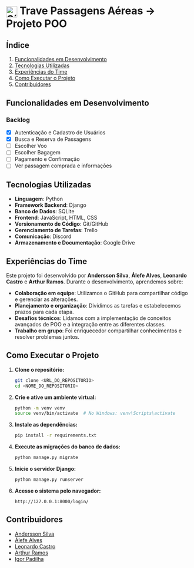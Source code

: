 # <img src="https://cdn.jsdelivr.net/gh/devicons/devicon/icons/python/python-original.svg" alt="Símbolo Python" width="30" style="vertical-align: middle;"> Trave Passagens Aéreas -> Projeto POO

## Índice

1. [Funcionalidades em Desenvolvimento](#funcionalidades-em-desenvolvimento)  
2. [Tecnologias Utilizadas](#tecnologias-utilizadas)  
3. [Experiências do Time](#experiências-do-time)  
4. [Como Executar o Projeto](#como-executar-o-projeto)  
5. [Contribuidores](#contribuidores)  

## Funcionalidades em Desenvolvimento

### Backlog
- [x] Autenticação e Cadastro de Usuários
- [x] Busca e Reserva de Passagens
- [ ] Escolher Voo
- [ ] Escolher Bagagem
- [ ] Pagamento e Confirmação
- [ ] Ver passagem comprada e informações

## Tecnologias Utilizadas

- **Linguagem**: Python
- **Framework Backend**: Django
- **Banco de Dados**: SQLite
- **Frontend**: JavaScript, HTML, CSS
- **Versionamento de Código**: Git/GitHub
- **Gerenciamento de Tarefas**: Trello
- **Comunicação**: Discord
- **Armazenamento e Documentação**: Google Drive

## Experiências do Time

Este projeto foi desenvolvido por **Andersson Silva**, **Álefe Alves**, **Leonardo Castro** e **Arthur Ramos**. Durante o desenvolvimento, aprendemos sobre:

- **Colaboração em equipe**: Utilizamos o GitHub para compartilhar código e gerenciar as alterações.
- **Planejamento e organização**: Dividimos as tarefas e estabelecemos prazos para cada etapa.
- **Desafios técnicos**: Lidamos com a implementação de conceitos avançados de POO e a integração entre as diferentes classes.
- **Trabalho em grupo**: Foi enriquecedor compartilhar conhecimentos e resolver problemas juntos.

## Como Executar o Projeto

1. **Clone o repositório:**
   ```bash
   git clone <URL_DO_REPOSITORIO>
   cd <NOME_DO_REPOSITORIO>
   ```

2. **Crie e ative um ambiente virtual:**
   ```bash
   python -m venv venv
   source venv/bin/activate  # No Windows: venv\Scripts\activate
   ```

3. **Instale as dependências:**
   ```bash
   pip install -r requirements.txt
   ```

4. **Execute as migrações do banco de dados:**
   ```bash
   python manage.py migrate
   ```

5. **Inicie o servidor Django:**
   ```bash
   python manage.py runserver
   ```

6. **Acesse o sistema pelo navegador:**
   ```
   http://127.0.0.1:8000/login/
   ```

## Contribuidores

- [Andersson Silva](https://github.com/Moab76)  
- [Álefe Alves](https://github.com/AlefeAlvesC)  
- [Leonardo Castro](https://github.com/thetwelvedev)  
- [Arthur Ramos](https://github.com/ArthurRamos26)  
- [Igor Padilha](https://github.com/igorpadilhaa)

